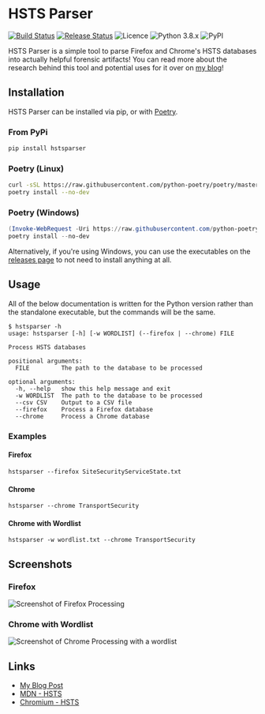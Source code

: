 # HSTS Parser

[![Build Status](https://dev.azure.com/thebeanogamer/HSTSparser/_apis/build/status/Lint%20Pipeline?branchName=master)](https://dev.azure.com/thebeanogamer/HSTSparser/_build/latest?definitionId=2&branchName=master) [![Release Status](https://dev.azure.com/thebeanogamer/HSTSparser/_apis/build/status/Release%20Pipeline?branchName=master)](https://dev.azure.com/thebeanogamer/HSTSparser/_build/latest?definitionId=7&branchName=master) ![Licence](https://img.shields.io/github/license/thebeanogamer/hstsparser) ![Python 3.8.x](https://img.shields.io/badge/python-3.8.x-yellow.svg) ![PyPI](https://img.shields.io/pypi/v/hstsparser)

HSTS Parser is a simple tool to parse Firefox and Chrome's HSTS databases into actually helpful forensic artifacts! You can read more about the research behind this tool and potential uses for it over on [my blog](https://blog.daniel-milnes.uk/hsts-for-forensics-you-can-run-but-you-cant)!

## Installation

HSTS Parser can be installed via pip, or with [Poetry](https://python-poetry.org/).

### From PyPi
```bash
pip install hstsparser
```

### Poetry (Linux)
```bash
curl -sSL https://raw.githubusercontent.com/python-poetry/poetry/master/get-poetry.py | python
poetry install --no-dev
```

### Poetry (Windows)
```powershell
(Invoke-WebRequest -Uri https://raw.githubusercontent.com/python-poetry/poetry/master/get-poetry.py -UseBasicParsing).Content | python
poetry install --no-dev
```

Alternatively, if you're using Windows, you can use the executables on the [releases page](https://github.com/thebeanogamer/hstsparser/releases/latest) to not need to install anything at all.

## Usage

All of the below documentation is written for the Python version rather than the standalone executable, but the commands will be the same.

```shell
$ hstsparser -h
usage: hstsparser [-h] [-w WORDLIST] (--firefox | --chrome) FILE

Process HSTS databases

positional arguments:
  FILE         The path to the database to be processed

optional arguments:
  -h, --help   show this help message and exit
  -w WORDLIST  The path to the database to be processed
  --csv CSV    Output to a CSV file
  --firefox    Process a Firefox database
  --chrome     Process a Chrome database
```

### Examples

#### Firefox

```shell
hstsparser --firefox SiteSecurityServiceState.txt
```

#### Chrome

```shell
hstsparser --chrome TransportSecurity
```

#### Chrome with Wordlist

```shell
hstsparser -w wordlist.txt --chrome TransportSecurity
```

## Screenshots

### Firefox

![Screenshot of Firefox Processing](https://blog.daniel-milnes.uk/content/images/2019/11/image-3.png)

### Chrome with Wordlist

![Screenshot of Chrome Processing with a wordlist](https://blog.daniel-milnes.uk/content/images/2019/11/image-4.png)

## Links

- [My Blog Post](https://blog.daniel-milnes.uk/hsts-for-forensics-you-can-run-but-you-cant)
- [MDN - HSTS](https://developer.mozilla.org/en-US/docs/Web/HTTP/Headers/Strict-Transport-Security)
- [Chromium - HSTS](https://www.chromium.org/sts)
